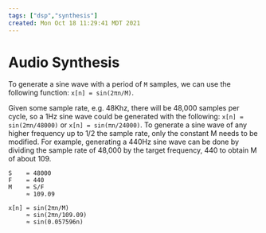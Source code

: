 ```yaml
---
tags: ["dsp","synthesis"]
created: Mon Oct 18 11:29:41 MDT 2021
---
```


# Audio Synthesis

To generate a sine wave with a period of `M` samples, we can use the following
function: `x[n] = sin(2πn/M)`.

Given some sample rate, e.g. 48Khz, there will be 48,000 samples per cycle, so a
1Hz sine wave could be generated with the following: `x[n] = sin(2πn/48000)` or
`x[n] = sin(πn/24000)`. To generate a sine wave of any higher frequency up to
1/2 the sample rate, only the constant M needs to be modified. For example,
generating a 440Hz sine wave can be done by dividing the sample rate of 48,000
by the target frequency, 440 to obtain M of about 109.

```
S    = 48000
F    = 440
M    = S/F
     ≈ 109.09

x[n] = sin(2πn/M)
     ≈ sin(2πn/109.09)
     ≈ sin(0.057596n)
```
